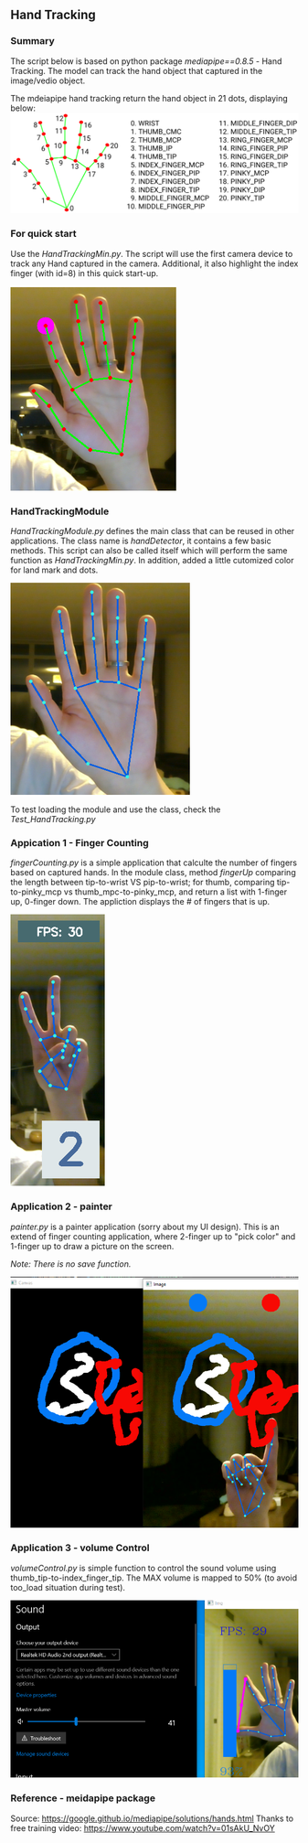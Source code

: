 ## Hand Tracking
### Summary
The script below is based on python package *mediapipe==0.8.5* - Hand Tracking. The model can track the hand object that captured in the image/vedio object.

The mdeiapipe hand tracking return the hand object in 21 dots, displaying below:
![](/image/hand_landmarks.png)

### For quick start
Use the *HandTrackingMin.py*. The script will use the first camera device to track any Hand captured in the camera. Additional, it also highlight the index finger (with id=8) in this quick start-up.

![](/image/hand_min.PNG)

### HandTrackingModule
*HandTrackingModule.py* defines the main class that can be reused in other applications. The class name is *handDetector*, it contains a few basic methods. This script can also be called itself which will perform the same function as *HandTrackingMin.py*. In addition, added a little cutomized color for land mark and dots.

![](/image/hand_module.PNG)

To test loading the module and use the class, check the *Test_HandTracking.py*

### Appication 1 - Finger Counting
*fingerCounting.py* is a simple application that calculte the number of fingers based on captured hands.
In the module class, method *fingerUp* comparing the length between tip-to-wrist VS pip-to-wrist; for thumb, comparing tip-to-pinky_mcp vs thumb_mpc-to-pinky_mcp, and return a list with 1-finger up, 0-finger down.
The appliction displays the # of fingers that is up.

![](/image/finger_count.PNG)

### Application 2 - painter
*painter.py* is a painter application (sorry about my UI design).
This is an extend of finger counting application, where 2-finger up to "pick color" and 1-finger up to draw a picture on the screen.

*Note: There is no save function.*

![](/image/painter.PNG)

### Application 3 - volume Control
*volumeControl.py* is simple function to control the sound volume using thumb_tip-to-index_finger_tip. The MAX volume is mapped to 50% (to avoid too_load situation during test).

![](/image/volumeControl.PNG)

### Reference - meidapipe package
Source: https://google.github.io/mediapipe/solutions/hands.html
Thanks to free training video: https://www.youtube.com/watch?v=01sAkU_NvOY